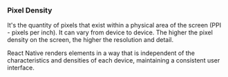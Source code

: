 ### Pixel Density

It's the quantity of pixels that exist within a physical area of the screen (PPI - pixels per inch).
It can vary from device to device.
The higher the pixel density on the screen, the higher the resolution and detail.

React Native renders elements in a way that is independent of the characteristics and densities of each device, maintaining a consistent user interface.
